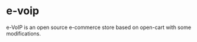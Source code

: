 e-voip
======

e-VoIP is an open source e-commerce store based on open-cart with some modifications. 